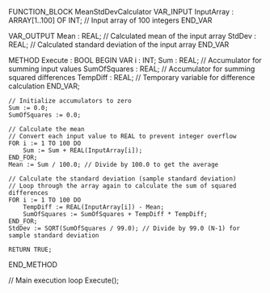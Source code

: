 FUNCTION_BLOCK MeanStdDevCalculator
VAR_INPUT
    InputArray : ARRAY[1..100] OF INT; // Input array of 100 integers
END_VAR

VAR_OUTPUT
    Mean : REAL; // Calculated mean of the input array
    StdDev : REAL; // Calculated standard deviation of the input array
END_VAR

METHOD Execute : BOOL
BEGIN
    VAR
        i : INT;
        Sum : REAL; // Accumulator for summing input values
        SumOfSquares : REAL; // Accumulator for summing squared differences
        TempDiff : REAL; // Temporary variable for difference calculation
    END_VAR;

    // Initialize accumulators to zero
    Sum := 0.0;
    SumOfSquares := 0.0;

    // Calculate the mean
    // Convert each input value to REAL to prevent integer overflow
    FOR i := 1 TO 100 DO
        Sum := Sum + REAL(InputArray[i]);
    END_FOR;
    Mean := Sum / 100.0; // Divide by 100.0 to get the average

    // Calculate the standard deviation (sample standard deviation)
    // Loop through the array again to calculate the sum of squared differences
    FOR i := 1 TO 100 DO
        TempDiff := REAL(InputArray[i]) - Mean;
        SumOfSquares := SumOfSquares + TempDiff * TempDiff;
    END_FOR;
    StdDev := SQRT(SumOfSquares / 99.0); // Divide by 99.0 (N-1) for sample standard deviation

    RETURN TRUE;
END_METHOD

// Main execution loop
Execute();



